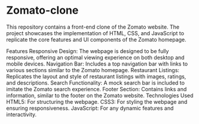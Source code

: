 # Zomato-clone
This repository contains a front-end clone of the Zomato website. The project showcases the implementation of HTML, CSS, and JavaScript to replicate the core features and UI components of the Zomato homepage.

Features
Responsive Design: The webpage is designed to be fully responsive, offering an optimal viewing experience on both desktop and mobile devices.
Navigation Bar: Includes a top navigation bar with links to various sections similar to the Zomato homepage.
Restaurant Listings: Replicates the layout and style of restaurant listings with images, ratings, and descriptions.
Search Functionality: A mock search bar is included to imitate the Zomato search experience.
Footer Section: Contains links and information, similar to the footer on the Zomato website.
Technologies Used
HTML5: For structuring the webpage.
CSS3: For styling the webpage and ensuring responsiveness.
JavaScript: For any dynamic features and interactivity.
